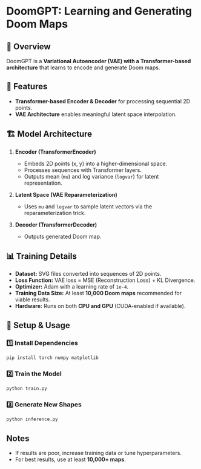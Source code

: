 # DoomGPT: Learning and Generating Doom Maps

## 📌 Overview
DoomGPT is a **Variational Autoencoder (VAE) with a Transformer-based architecture** that learns to encode and generate Doom maps.

## 🚀 Features
- **Transformer-based Encoder & Decoder** for processing sequential 2D points.
- **VAE Architecture** enables meaningful latent space interpolation.

## 🏗️ Model Architecture
1. **Encoder (TransformerEncoder)**
   - Embeds 2D points (x, y) into a higher-dimensional space.
   - Processes sequences with Transformer layers.
   - Outputs mean (`mu`) and log variance (`logvar`) for latent representation.

2. **Latent Space (VAE Reparameterization)**
   - Uses `mu` and `logvar` to sample latent vectors via the reparameterization trick.

3. **Decoder (TransformerDecoder)**
   - Outputs generated Doom map.

## 📊 Training Details
- **Dataset:** SVG files converted into sequences of 2D points.
- **Loss Function:** VAE loss = MSE (Reconstruction Loss) + KL Divergence.
- **Optimizer:** Adam with a learning rate of `1e-4`.
- **Training Data Size:** At least **10,000 Doom maps** recommended for viable results.
- **Hardware:** Runs on both **CPU and GPU** (CUDA-enabled if available).

## 🔧 Setup & Usage
### 1️⃣ Install Dependencies
```bash
pip install torch numpy matplotlib
```

### 2️⃣ Train the Model
```bash
python train.py
```

### 3️⃣ Generate New Shapes
```bash
python inference.py
```

## Notes
- If results are poor, increase training data or tune hyperparameters.
- For best results, use at least **10,000+ maps**.

